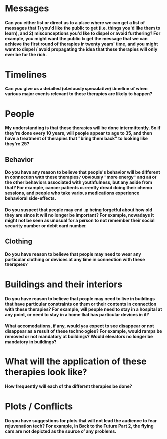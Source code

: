 
# Messages

#### Can you either list or direct us to a place where we can get a list of messages that 1) you'd like the public to get (i.e. things you'd like them to learn), and 2) misconceptions you'd like to dispel or avoid furthering? For example, you might want the public to get the message that we can achieve the first round of therapies in twenty years' time, and you might want to dispel / avoid propagating the idea that these therapies will only ever be for the rich.


# Timelines

#### Can you give us a detailed (obviously speculative) timeline of when various major events relevant to these therapies are likely to happen?


# People

#### My understanding is that these therapies will be done intermittently. So if they're done every 10 years, will people appear to age to 35, and then have a treatment of therapies that "bring them back" to looking like they're 25?


## Behavior

#### Do you have any reason to believe that people's behavior will be different in connection with these therapies? Obviously "more energy" and all of the other behaviors associated with youthfulness, but any aside from that? For example, cancer patients currently dread doing their chemo sessions, and people who take various medications experience behavioral side-effects.


#### Do you suspect that people may end up being forgetful about how old they are since it will no longer be important? For example, nowadays it might not be seen as unusual for a person to not remember their social security number or debit card number.


## Clothing

#### Do you have reason to believe that people may need to wear any particular clothing or devices at any time in connection with these therapies?

# Buildings and their interiors

#### Do you have reason to believe that people may need to live in buildings that have particular constraints on them or their contents in connection with these therapies? For example, will people need to stay in a hospital at any point, or need to stay in a home that has particular devices in it?

#### What accomodations, if any, would you expect to see disappear or not disappear as a result of these technologies? For example, would ramps be removed or not mandatory at buildings? Would elevators no longer be mandatory in buildings?


# What will the application of these therapies look like?

#### How frequently will each of the different therapies be done?


# Plots / Conflicts

#### Do you have suggestions for plots that will not lead the audience to fear rejuvenation tech? For example, in Back to the Future Part 2, the flying cars are not depicted as the source of any problems.
